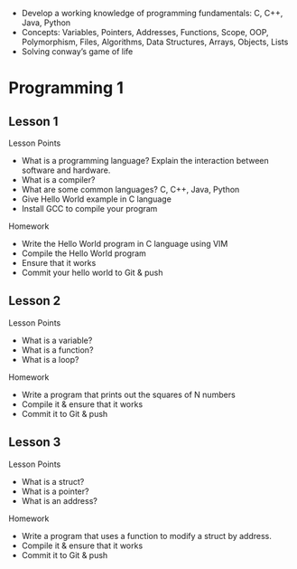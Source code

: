- Develop a working knowledge of programming fundamentals: C, C++, Java, Python
- Concepts: Variables, Pointers, Addresses, Functions, Scope, OOP, Polymorphism, Files, Algorithms, Data Structures, Arrays, Objects, Lists
- Solving conway’s game of life

# Programming 1

## Lesson 1

Lesson Points

- What is a programming language? Explain the interaction between software and hardware.
- What is a compiler?
- What are some common languages? C, C++, Java, Python
- Give Hello World example in C language
- Install GCC to compile your program

Homework

- Write the Hello World program in C language using VIM
- Compile the Hello World program
- Ensure that it works
- Commit your hello world to Git & push

## Lesson 2

Lesson Points

- What is a variable?
- What is a function?
- What is a loop?

Homework

- Write a program that prints out the squares of N numbers
- Compile it & ensure that it works
- Commit it to Git & push

## Lesson 3

Lesson Points

- What is a struct?
- What is a pointer?
- What is an address?

Homework

- Write a program that uses a function to modify a struct by address.
- Compile it & ensure that it works
- Commit it to Git & push
